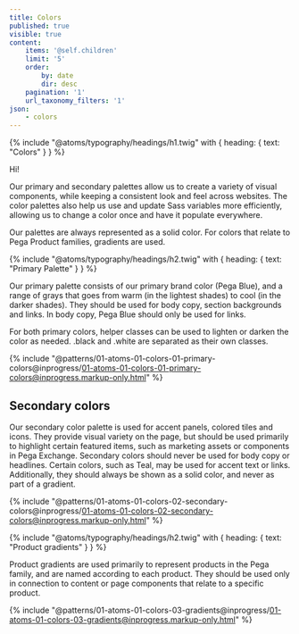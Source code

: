 ```yaml
---
title: Colors
published: true
visible: true
content:
    items: '@self.children'
    limit: '5'
    order:
        by: date
        dir: desc
    pagination: '1'
    url_taxonomy_filters: '1'
json:
    - colors
---
```


{% include "@atoms/typography/headings/h1.twig" with {
  heading: {
    text: "Colors"
  }
} %}

Hi!

Our primary and secondary palettes allow us to create a variety of visual components, while keeping a consistent look and feel across websites. The color palettes also help us use and update Sass variables more efficiently, allowing us to change a color once and have it populate everywhere.

Our palettes are always represented as a solid color. For colors that relate to Pega Product families, gradients are used.

{% include "@atoms/typography/headings/h2.twig" with {
  heading: {
    text: "Primary Palette"
  }
} %}

Our primary palette consists of our primary brand color (Pega Blue), and a range of grays that goes from warm (in the lightest shades) to cool (in the darker shades). They should be used for body copy, section backgrounds and links. In body copy, Pega Blue should only be used for links.

For both primary colors, helper classes can be used to lighten or darken the color as needed. .black and .white are separated as their own classes.


{% include "@patterns/01-atoms-01-colors-01-primary-colors@inprogress/01-atoms-01-colors-01-primary-colors@inprogress.markup-only.html" %}

## Secondary colors
Our secondary color palette is used for accent panels, colored tiles and icons. They provide visual variety on the page, but should be used primarily to highlight certain featured items, such as marketing assets or components in Pega Exchange. Secondary colors should never be used for body copy or headlines. Certain colors, such as Teal, may be used for accent text or links. Additionally, they should always be shown as a solid color, and never as part of a gradient.

{% include "@patterns/01-atoms-01-colors-02-secondary-colors@inprogress/01-atoms-01-colors-02-secondary-colors@inprogress.markup-only.html" %}

{% include "@atoms/typography/headings/h2.twig" with {
  heading: {
    text: "Product gradients"
  }
} %}

Product gradients are used primarily to represent products in the Pega family, and are named according to each product. They should be used only in connection to content or page components that relate to a specific product.

{% include "@patterns/01-atoms-01-colors-03-gradients@inprogress/01-atoms-01-colors-03-gradients@inprogress.markup-only.html" %}
